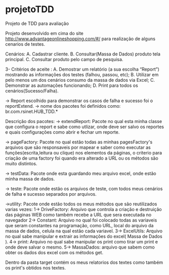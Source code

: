 # projetoTDD
Projeto de TDD para avaliação

Projeto desenvolvido em cima do site http://www.advantageonlineshopping.com/#/ para realização de alguns cenarios de testes.

Cenários:
A.	Cadastrar cliente.
B.	Consultar(Massa de Dados) produto tela principal.
C.	Consultar produto pelo campo de pesquisa.

3-	Critérios de aceite :
A.	Demostrar um relatório (a sua escolha “Report”) mostrando as informações dos testes (falhou, passou, etc);
B.	Utilizar em pelo menos um dos cenários consumo da massa de dados via Excel;
C.	Demonstrar as automações funcionando;
D.	Print para todos os cenários(Sucesso/Falha).

 -> Report escolhido para demonstrar os casos de falha e sucesso foi o reportExtend.
 -> nome dos pacotes foi definidos como: br.com.rsinet.HUB_TDD.*
 
 Descrição dos pacotes:
  -> extendReport: Pacote no qual esta minha classe que configura o report e sabe como utlizar, onde deve ser salvo os reportes e quais configurações como abrir e fechar um reporte.
  
  -> pageFactory: Pacote no qual estão todas as minhas pagesFactory's arquivos que são responsaveis por mapear e saber como executar as funções(escrita,leitura ou clique) nos elementos da páginas, o criterio para criação de uma factory foi quando era alterado a URL ou os métodos são muito distintos.
  
  -> testData: Pacote onde esta guardando meu arquivo excel, onde estão minha massa de dados.
  
  -> teste: Pacote onde estão os arquivos de teste, com todos meus cenários de falha e sucesso separados por arquivos.
  
  ->utility: Pacote onde estão todos os meus métodos que são reutilizados varias vezes:
     1-> DriveFactory: Arquivo que controla a criação e destruição das páginas WEB como também recebe a URL que sera executada no navegador
     2-> Constant: Arquivo no qual foi colocado todas as variaveis que seram constantes na programação, como URL, local do arquivo da massa de dados, celula na qual estão cada variavel.
     3-> ExcelUtils: Arquivo no qual sabe manipular e extrair as informações do excel( Massa de Dados ).
     4-> print: Arquivo no qual sabe manipular os print como tirar um print e onde deve salvar o mesmo.
     5-> MassaDados: arquivo que sabem como obter os dados dos excel com os métodos get.
     
Dentro da pasta target contém os meus relatorios dos textes como também os print's obtidos nos textes.

